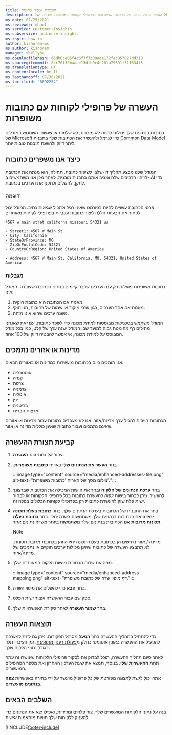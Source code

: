 ```yaml
---
title: העשרת שיפור כתובות
description: העשר ונרמל מידע על כתובות שמופיעות בפרופילי לקוחות באמצעות מודלים של Microsoft.
ms.date: 07/25/2021
ms.reviewer: mhart
ms.service: customer-insights
ms.subservice: audience-insights
ms.topic: how-to
author: kishorem-ms
ms.author: kishorem
manager: shellyha
ms.openlocfilehash: 65db6ce05f4d6f7f7b08ada172fec057027dd310
ms.sourcegitcommit: 8cc70f30baaae13dfb9c4c201a79691f311634f5
ms.translationtype: HT
ms.contentlocale: he-IL
ms.lasthandoff: 07/30/2021
ms.locfileid: "6692254"
---
```

# <a name="enrichment-of-customer-profiles-with-enhanced-addresses"></a>העשרה של פרופילי לקוחות עם כתובות משופרות

כתובות בנתונים שלך יכולות להיות לא מובנות, לא שלמות או שגויות. השתמש במודלים של Microsoft כדי לנרמל ולהעשיר את הכתובות שלך ב[תבנית Common Data Model](/common-data-model/schema/core/applicationcommon/address) ליתר דיוק ולהשגת תובנות טובות יותר.

## <a name="how-we-enhance-addresses"></a>כיצד אנו משפרים כתובות

המודל שלנו מבצע תהליך דו-שלבי לשיפור כתובת. תחילה, הוא מנתח את הכתובת לזיהוי הרכיבים שלה ומציב אותם בתבנית מובנית. לאחר מכן אנו משתמשים ב- AI כדי לתקן, להשלים ולתקנן את הערכים בכתובת.

### <a name="example"></a>דוגמה

פרטי הכתובת עשויים להיות בפורמט שאינו רגיל ולהכיל שגיאות כתיב. המודל יכול לפתור את הבעיות הללו וליצור כתובות עקביות בפרופילי לקוחות מאוחדים.

```Input
4567 w main stret californa missouri 54321 us
```

```Output
- Street1: 4567 W Main St
- City: California
- StateOrProvince: MO
- ZipOrPostalCode: 54321
- CountryOrRegion: United States of America

- Address: 4567 W Main St, California, MO, 54321, United States of America
```

### <a name="limitations"></a>מגבלות

כתובות משופרות פועלות רק עם הערכים שכבר קיימים בנתוני הכתובת שעובדה. המודל אינו: 

1. מאמת אם הכתובת היא כתובת חוקית.
2. מאמת אם אחד הערכים, כגון ערכי מיקוד או שמות של רחובות, הנו חוקי.
3. משנה ערכים שהוא אינו מזהה.

המודל משתמש בטכניקות מבוססות למידת מכונה כדי לשפר כתובות. עם זאת שאנחנו מחילים רף מהימנות גבוה למועד שבו המודל ישנה ערך של קלט, כמו בכל מודל המבוסס על למידת מכונה, אי אפשר להבטיח דיוק של 100 אחוז.

## <a name="supported-countries-or-regions"></a>מדינות או אזורים נתמכים

אנו תומכים כיום בכתובות מועשרות במדינות או באזורים הבאים: 

- אוסטרליה
- קנדה
- צרפת
- גרמניה
- איטליה
- יפן
- בריטניה
- ארצות הברית

הכתובות חייבות להכיל ערך מדינה/אזור. אנו לא מעבדים כתובות עבור מדינות או אזורים שאינם נתמכים ועבור כתובות שאינן כוללות מדינה או אזור.

## <a name="configure-the-enrichment"></a>קביעת תצורת ההעשרה

1. עבור אל **נתונים** > **העשרה**.

1. בחר **העשר את הנתונים שלי‬** באריח **‏‫כתובות משופרות**.

   :::image type="content" source="media/enhanced-addresses-tile.png" alt-text="צילום מסך של האריח 'כתובות משופרות'.":::

1. בחר **ערכת הנתונים של הלקוח** ובחר את הישות המכילה את הכתובות שברצונך להעשיר. ניתן לבחור בישות *לקוח* להעשרת כתובות בכל פרופילי הלקוחות או לבחור ישות פלח שוק להעשרת כתובות רק בפרופילי לקוחות הכלולים בפלח זה.

1. בחר את התבנית של הכתובות בערכת הנתונים שלך. בחר **כתובת בעלת תכונה יחידה** אם הכתובות בנתונים שלך משתמשות בשדה יחיד. בחר **כתובת בעלת תכונות מרובות** אם הכתובות בנתונים שלך משתמשות ביותר משדה נתונים אחד.

   > [!NOTE]
   > מדינה / אזור נדרשים הן בכתובת בעלת תכונה יחידה והן בכתובת מרובת תכונות. לא תתבצע העשרה של כתובות שאינן מכילות ערכים חוקיים או נתמכים של מדינה/אזור.

1.  מפה את שדות הכתובת מישות הלקוח המאוחדת שלך.

    :::image type="content" source="media/enhanced-address-mapping.png" alt-text="דף מיפוי שדה של כתובת משופרת.":::

1. בחר **הבא** כדי להשלים את מיפוי השדה.

1. ספק שם עבור ההעשרה ועבור ישות הפלט.

1. בחר **שמור העשרה** לאחר סקירת האפשרויות שלך.

## <a name="enrichment-results"></a>תוצאות העשרה

כדי להתחיל בתהליך ההעשרה בחר **הפעל** מסרגל הפקודות. ניתן גם לתת למערכת להפעיל את ההעשרה באופן אוטומטי כחלק מ[פעולת רענון מתוזמנת](system.md#schedule-tab). זמן העיבוד תלוי בגודל נתוני הלקוח שלך.

לאחר סיום תהליך ההעשרה, תוכל לבדוק את לסקור פרופילי הלקוחות שעושרו זה עתה תחת **ההעשרות שלי**. בנוסף, תמצא את שעת העדכון האחרון ואת מספר הפרופילים המועשרים.

אתה יכול לגשת לתצוגה מפורטת של כל פרופיל מועשר על ידי בחירה באפשרות **צפה בנתונים מועשרים**.

## <a name="next-steps"></a>השלבים הבאים

בנה על נתוני הלקוחות המועשרים שלך. צור [פלחים](segments.md) ו[מדידות](measures.md), ואפילו [יצא את הנתונים](export-destinations.md) כדי להעניק ללקוחות שלך חוויות מותאמות אישית.

[!INCLUDE[footer-include](../includes/footer-banner.md)]
